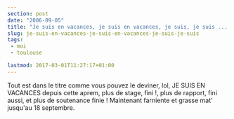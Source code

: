 ```yaml
---
section: post
date: "2006-09-05"
title: "Je suis en vacances, je suis en vacances, je suis, je suis ...."
slug: je-suis-en-vacances-je-suis-en-vacances-je-suis-je-suis
tags:
 - moi
 - toulouse

lastmod: 2017-03-01T11:27:17+01:00
---
```


Tout est dans le titre comme vous pouvez le deviner, lol, JE SUIS EN VACANCES depuis cette aprem, plus de stage, fini !, plus de rapport, fini aussi, et plus de soutenance finie ! Maintenant farniente et grasse mat' jusqu'au 18 septembre.
